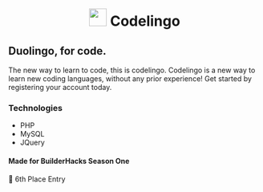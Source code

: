 <h1 align="center"><img height="35" src="https://emoji.gg/assets/emoji/6945_duogun.png"> Codelingo</h1>

## Duolingo, for code.
The new way to learn to code, this is codelingo. Codelingo is a new way to learn new coding languages, without any prior experience! Get started by registering your account today.

### Technologies
- PHP
- MySQL
- JQuery

#### Made for BuilderHacks Season One
🥇 6th Place Entry
